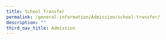 ```yaml
---
title: School Transfer
permalink: /general-information/Admission/school-transfer/
description: ""
third_nav_title: Admission
---
```

